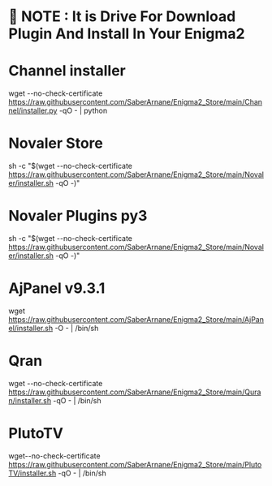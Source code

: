 # 📢 NOTE : It is Drive For Download Plugin And Install In Your Enigma2

# Channel installer
wget --no-check-certificate https://raw.githubusercontent.com/SaberArnane/Enigma2_Store/main/Channel/installer.py -qO - | python

# Novaler Store 
sh -c "$(wget --no-check-certificate https://raw.githubusercontent.com/SaberArnane/Enigma2_Store/main/Novaler/installer.sh -qO -)"

# Novaler Plugins py3 

sh -c "$(wget --no-check-certificate https://raw.githubusercontent.com/SaberArnane/Enigma2_Store/main/Novaler/installer.sh -qO -)"

# AjPanel v9.3.1

wget https://raw.githubusercontent.com/SaberArnane/Enigma2_Store/main/AjPanel/installer.sh -O - | /bin/sh

# Qran
wget --no-check-certificate https://raw.githubusercontent.com/SaberArnane/Enigma2_Store/main/Quran/installer.sh -qO - | /bin/sh

# PlutoTV
wget--no-check-certificate https://raw.githubusercontent.com/SaberArnane/Enigma2_Store/main/PlutoTV/installer.sh -qO - | /bin/sh
